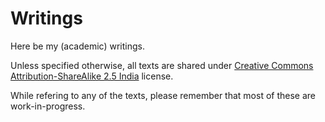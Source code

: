 Writings
========

Here be my (academic) writings.

Unless specified otherwise, all texts are shared under [Creative Commons Attribution-ShareAlike 2.5 India](http://creativecommons.org/licenses/by-sa/2.5/in/) license.

While refering to any of the texts, please remember that most of these are work-in-progress.
